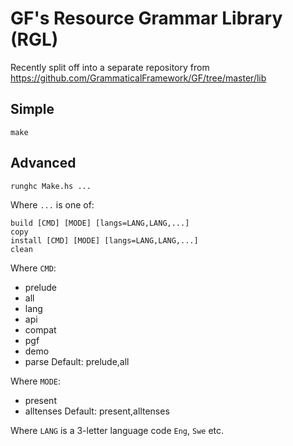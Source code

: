 # GF's Resource Grammar Library (RGL)

Recently split off into a separate repository from <https://github.com/GrammaticalFramework/GF/tree/master/lib>

## Simple

```
make
```

## Advanced

```
runghc Make.hs ...
```

Where `...` is one of:
```
build [CMD] [MODE] [langs=LANG,LANG,...]
copy
install [CMD] [MODE] [langs=LANG,LANG,...]
clean
```

Where `CMD`:
- prelude
- all
- lang
- api
- compat
- pgf
- demo
- parse
Default: prelude,all

Where `MODE`:
- present
- alltenses
Default: present,alltenses

Where `LANG` is a 3-letter language code `Eng`, `Swe` etc.
